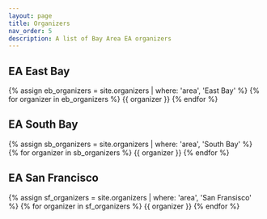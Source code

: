 ```yaml
---
layout: page
title: Organizers
nav_order: 5
description: A list of Bay Area EA organizers
---
```


## EA East Bay

<div class="area">
  {% assign eb_organizers = site.organizers | where: 'area', 'East Bay' %}
  {% for organizer in eb_organizers %}
  {{ organizer }}
  {% endfor %}
</div>

## EA South Bay

<div class="area">
  {% assign sb_organizers = site.organizers | where: 'area', 'South Bay' %}
  {% for organizer in sb_organizers %}
  {{ organizer }}
  {% endfor %}
</div>


## EA San Francisco

<div class="area">
  {% assign sf_organizers = site.organizers | where: 'area', 'San Fransisco' %}
  {% for organizer in sf_organizers %}
  {{ organizer }}
  {% endfor %}
</div>
